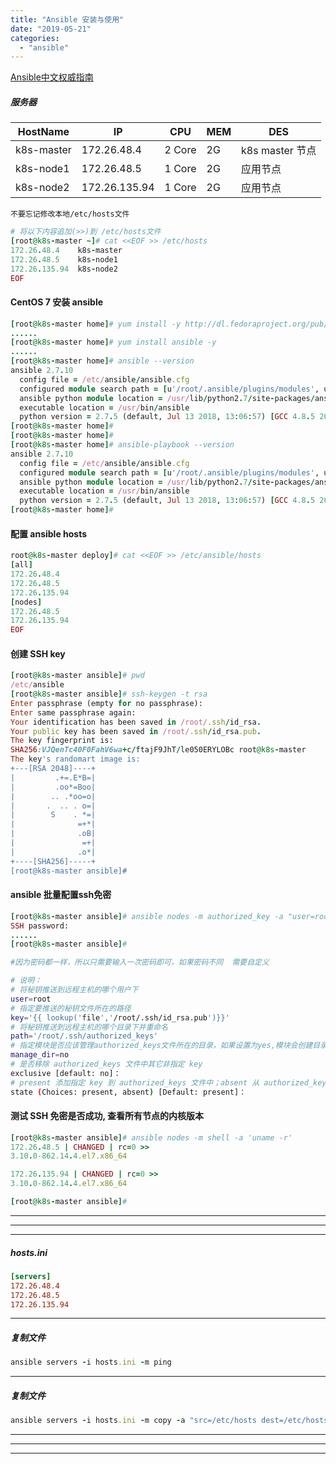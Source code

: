 ```yaml
---
title: "Ansible 安装与使用"
date: "2019-05-21"
categories: 
  - "ansible"
---
```


[Ansible中文权威指南](http://www.ansible.com.cn/index.html "Ansible中文权威指南")

##### 服务器

| HostName | IP | CPU | MEM | DES |
| --- | --- | --- | --- | --- |
| k8s-master | 172.26.48.4 | 2 Core | 2G | k8s master 节点 |
| k8s-node1 | 172.26.48.5 | 1 Core | 2G | 应用节点 |
| k8s-node2 | 172.26.135.94 | 1 Core | 2G | 应用节点 |

`不要忘记修改本地/etc/hosts文件`

```ruby
# 将以下内容追加(>>)到 /etc/hosts文件
[root@k8s-master ~]# cat <<EOF >> /etc/hosts
172.26.48.4    k8s-master
172.26.48.5    k8s-node1
172.26.135.94  k8s-node2
EOF
```

#### CentOS 7 安装 ansible

```ruby
[root@k8s-master home]# yum install -y http://dl.fedoraproject.org/pub/epel/epel-release-latest-7.noarch.rpm
......
[root@k8s-master home]# yum install ansible -y
......
[root@k8s-master home]# ansible --version
ansible 2.7.10
  config file = /etc/ansible/ansible.cfg
  configured module search path = [u'/root/.ansible/plugins/modules', u'/usr/share/ansible/plugins/modules']
  ansible python module location = /usr/lib/python2.7/site-packages/ansible
  executable location = /usr/bin/ansible
  python version = 2.7.5 (default, Jul 13 2018, 13:06:57) [GCC 4.8.5 20150623 (Red Hat 4.8.5-28)]
[root@k8s-master home]#
[root@k8s-master home]#
[root@k8s-master home]# ansible-playbook --version
ansible 2.7.10
  config file = /etc/ansible/ansible.cfg
  configured module search path = [u'/root/.ansible/plugins/modules', u'/usr/share/ansible/plugins/modules']
  ansible python module location = /usr/lib/python2.7/site-packages/ansible
  executable location = /usr/bin/ansible
  python version = 2.7.5 (default, Jul 13 2018, 13:06:57) [GCC 4.8.5 20150623 (Red Hat 4.8.5-28)]
[root@k8s-master home]#
```

#### 配置 ansible hosts

```ruby
root@k8s-master deploy]# cat <<EOF >> /etc/ansible/hosts
[all]
172.26.48.4
172.26.48.5
172.26.135.94
[nodes]
172.26.48.5
172.26.135.94
EOF
```

#### 创建 SSH key

```ruby
[root@k8s-master ansible]# pwd
/etc/ansible
[root@k8s-master ansible]# ssh-keygen -t rsa
Enter passphrase (empty for no passphrase):
Enter same passphrase again:
Your identification has been saved in /root/.ssh/id_rsa.
Your public key has been saved in /root/.ssh/id_rsa.pub.
The key fingerprint is:
SHA256:VJQenTc40F0FahV6wa+c/ftajF9JhT/le050ERYLOBc root@k8s-master
The key's randomart image is:
+---[RSA 2048]----+
|         .+=.E*B=|
|         .oo*=Boo|
|        .. .*oo=o|
|       .  .. . o=|
|        S    . *=|
|              =+*|
|              .oB|
|               =+|
|              .o*|
+----[SHA256]-----+
[root@k8s-master ansible]#
```

#### ansible 批量配置ssh免密

```ruby
[root@k8s-master ansible]# ansible nodes -m authorized_key -a "user=root key='{{ lookup('file','/root/.ssh/id_rsa.pub')}}' path='/root/.ssh/authorized_keys' manage_dir=no" --ask-pass -c paramiko
SSH password:
......
[root@k8s-master ansible]#
```

```bash
#因为密码都一样，所以只需要输入一次密码即可，如果密码不同  需要自定义

# 说明：
# 将秘钥推送到远程主机的哪个用户下
user=root
# 指定要推送的秘钥文件所在的路径
key='{{ lookup('file','/root/.ssh/id_rsa.pub')}}'
# 将秘钥推送到远程主机的哪个目录下并重命名
path='/root/.ssh/authorized_keys'
# 指定模块是否应该管理authorized_keys文件所在的目录，如果设置为yes,模块会创建目录，以及设置一个已存在目录的拥有者和权限。如果通过 path 选项，重新指定了一个 authorized key 文件所在目录，那么应该将该选项设置为 no
manage_dir=no
# 是否移除 authorized_keys 文件中其它非指定 key
exclusive [default: no]：
# present 添加指定 key 到 authorized_keys 文件中；absent 从 authorized_keys 文件中移除指定 key
state (Choices: present, absent) [Default: present]：
```

#### 测试 SSH 免密是否成功, 查看所有节点的内核版本

```ruby
[root@k8s-master ansible]# ansible nodes -m shell -a 'uname -r'
172.26.48.5 | CHANGED | rc=0 >>
3.10.0-862.14.4.el7.x86_64

172.26.135.94 | CHANGED | rc=0 >>
3.10.0-862.14.4.el7.x86_64

[root@k8s-master ansible]#
```

* * *

* * *

* * *

##### **hosts.ini**

```ini
[servers]
172.26.48.4
172.26.48.5
172.26.135.94
```

* * *

##### 复制文件

```ruby
ansible servers -i hosts.ini -m ping

```

* * *

##### 复制文件

```ruby
ansible servers -i hosts.ini -m copy -a "src=/etc/hosts dest=/etc/hosts"

```

* * *

* * *

* * *
